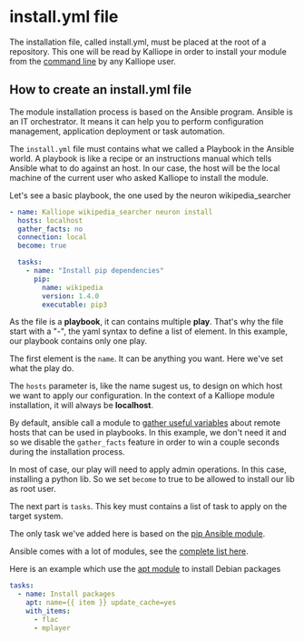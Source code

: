 # install.yml file

The installation file, called install.yml, must be placed at the root of a repository. This one will be read by Kalliope in order to install your module from the [command line](../cli.md) by any Kalliope user.

## How to create an install.yml file

The module installation process is based on the Ansible program. Ansible is an IT orchestrator. It means it can help you to perform configuration management, application deployment or task automation.

The `install.yml` file must contains what we called a Playbook in the Ansible world.
A playbook is like a recipe or an instructions manual which tells Ansible what to do against an host. In our case, the host will be the local machine of the current user who asked Kalliope to install the module.

Let's see a basic playbook, the one used by the neuron wikipedia_searcher

```yaml
- name: Kalliope wikipedia_searcher neuron install
  hosts: localhost
  gather_facts: no
  connection: local
  become: true

  tasks:
    - name: "Install pip dependencies"
      pip:
        name: wikipedia
        version: 1.4.0
        executable: pip3
```

As the file is a **playbook**, it can contains multiple **play**. That's why the file start with a "-", the yaml syntax to define a list of element. In this example, our playbook contains only one play.

The first element is the `name`. It can be anything you want. Here we've set what the play do.

The `hosts` parameter is, like the name sugest us, to design on which host we want to apply our configuration. In the context of a Kalliope module installation, it will always be **localhost**.

By default, ansible call a module to [gather useful variables](http://docs.ansible.com/ansible/setup_module.html) about remote hosts that can be used in playbooks.
In this example, we don't need it and so we disable the `gather_facts` feature in order to win a couple seconds during the installation process.

In most of case, our play will need to apply admin operations. In this case, installing a python lib. So we set `become` to true to be allowed to install our lib as root user.

The next part is `tasks`. This key must contains a list of task to apply on the target system.

The only task we've added here is based on the [pip Ansible module](http://docs.ansible.com/ansible/pip_module.html).

Ansible comes with a lot of modules, see the [complete list here](http://docs.ansible.com/ansible/modules_by_category.html).

Here is an example which use the [apt module](http://docs.ansible.com/ansible/apt_module.html) to install Debian packages
```yaml
tasks:
  - name: Install packages
    apt: name={{ item }} update_cache=yes
    with_items:
      - flac
      - mplayer
```
